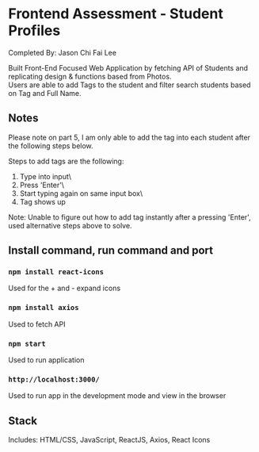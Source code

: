 # Frontend Assessment - Student Profiles

Completed By: Jason Chi Fai Lee

Built Front-End Focused Web Application by fetching API of Students and replicating design & functions based from Photos.\
Users are able to add Tags to the student and filter search students based on Tag and Full Name.

## Notes

Please note on part 5, I am only able to add the tag into each student after the following steps below.

Steps to add tags are the following:

1) Type into input\
2) Press 'Enter'\
3) Start typing again on same input box\
4) Tag shows up

Note: Unable to figure out how to add tag instantly after a pressing 'Enter', used alternative steps above to solve.

## Install command, run command and port

### `npm install react-icons`

Used for the + and - expand icons

### `npm install axios`

Used to fetch API

### `npm start`

Used to run application

### `http://localhost:3000/`

Used to run app in the development mode and view in the browser

## Stack

Includes: HTML/CSS, JavaScript, ReactJS, Axios, React Icons

